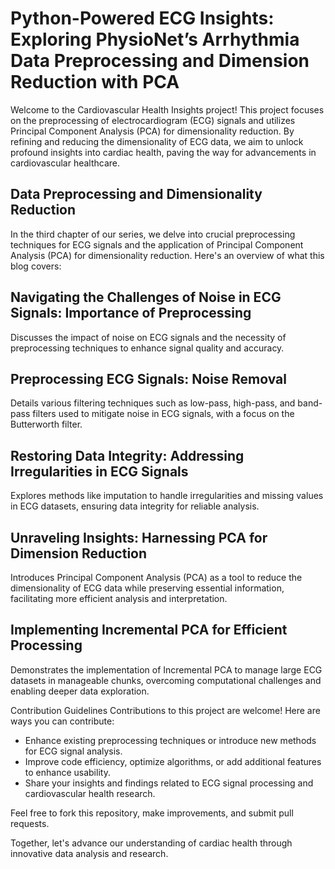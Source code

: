 # Python-Powered ECG Insights: Exploring PhysioNet’s Arrhythmia Data Preprocessing and Dimension Reduction with PCA
Welcome to the Cardiovascular Health Insights project! This project focuses on the preprocessing of electrocardiogram (ECG) signals and utilizes Principal Component Analysis (PCA) for dimensionality reduction. By refining and reducing the dimensionality of ECG data, we aim to unlock profound insights into cardiac health, paving the way for advancements in cardiovascular healthcare.

## Data Preprocessing and Dimensionality Reduction
In the third chapter of our series, we delve into crucial preprocessing techniques for ECG signals and the application of Principal Component Analysis (PCA) for dimensionality reduction. Here's an overview of what this blog covers:

## Navigating the Challenges of Noise in ECG Signals: Importance of Preprocessing
Discusses the impact of noise on ECG signals and the necessity of preprocessing techniques to enhance signal quality and accuracy.
## Preprocessing ECG Signals: Noise Removal
Details various filtering techniques such as low-pass, high-pass, and band-pass filters used to mitigate noise in ECG signals, with a focus on the Butterworth filter.
## Restoring Data Integrity: Addressing Irregularities in ECG Signals
Explores methods like imputation to handle irregularities and missing values in ECG datasets, ensuring data integrity for reliable analysis.
## Unraveling Insights: Harnessing PCA for Dimension Reduction
Introduces Principal Component Analysis (PCA) as a tool to reduce the dimensionality of ECG data while preserving essential information, facilitating more efficient analysis and interpretation.
## Implementing Incremental PCA for Efficient Processing
Demonstrates the implementation of Incremental PCA to manage large ECG datasets in manageable chunks, overcoming computational challenges and enabling deeper data exploration.

Contribution Guidelines
Contributions to this project are welcome! Here are ways you can contribute:

- Enhance existing preprocessing techniques or introduce new methods for ECG signal analysis.
- Improve code efficiency, optimize algorithms, or add additional features to enhance usability.
- Share your insights and findings related to ECG signal processing and cardiovascular health research.


Feel free to fork this repository, make improvements, and submit pull requests.

Together, let's advance our understanding of cardiac health through innovative data analysis and research.


